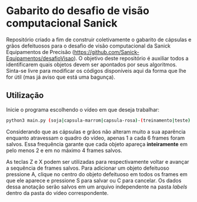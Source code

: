 # Gabarito do desafio de visão computacional Sanick

Repositório criado a fim de construir coletivamente o gabarito de cápsulas e grãos defeituosos para o desafio de visão computacional da Sanick Equipamentos de Precisão (https://github.com/Sanick-Equipamentos/desafioVisao). O objetivo deste repositório é auxiliar todos a identificarem quais objetos devem ser apontados por seus algoritmos. Sinta-se livre para modificar os códigos disponíveis aqui da forma que lhe for útil (mas já aviso que está uma bagunça).

## Utilização

Inicie o programa escolhendo o vídeo em que deseja trabalhar:

```sh
python3 main.py (soja|capsula-marrom|capsula-rosa)-(treinamento|teste)
```

Considerando que as cápsulas e grãos não alteram muito a sua aparência enquanto atravessam o quadro do vídeo, apenas 1 a cada 6 frames foram salvos. Essa frequência garante que cada objeto apareça **inteiramente** em pelo menos 2 e em no máximo 4 frames salvos.

As teclas Z e X podem ser utilizadas para respectivamente voltar e avançar a sequência de frames salvos. Para adicionar um objeto defeituoso pressione A, clique no centro do objeto defeituoso em todos os frames em que ele aparece e pressione S para salvar ou C para cancelar. Os dados dessa anotação serão salvos em um arquivo independente na pasta *labels* dentro da pasta do vídeo correspondente.